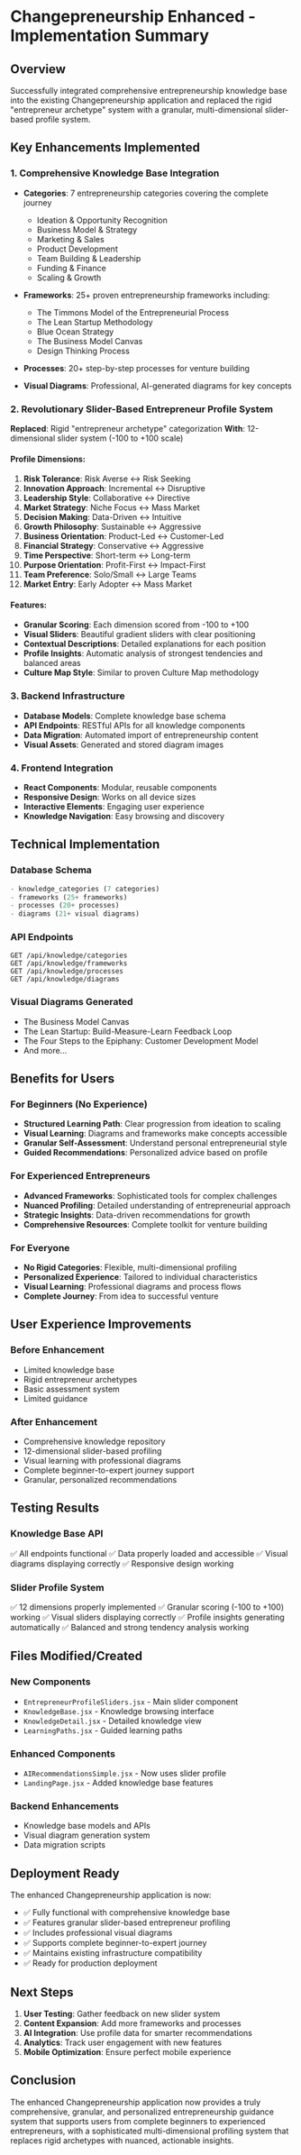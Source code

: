 # Changepreneurship Enhanced - Implementation Summary

## Overview
Successfully integrated comprehensive entrepreneurship knowledge base into the existing Changepreneurship application and replaced the rigid "entrepreneur archetype" system with a granular, multi-dimensional slider-based profile system.

## Key Enhancements Implemented

### 1. Comprehensive Knowledge Base Integration
- **Categories**: 7 entrepreneurship categories covering the complete journey
  - Ideation & Opportunity Recognition
  - Business Model & Strategy
  - Marketing & Sales
  - Product Development
  - Team Building & Leadership
  - Funding & Finance
  - Scaling & Growth

- **Frameworks**: 25+ proven entrepreneurship frameworks including:
  - The Timmons Model of the Entrepreneurial Process
  - The Lean Startup Methodology
  - Blue Ocean Strategy
  - The Business Model Canvas
  - Design Thinking Process

- **Processes**: 20+ step-by-step processes for venture building
- **Visual Diagrams**: Professional, AI-generated diagrams for key concepts

### 2. Revolutionary Slider-Based Entrepreneur Profile System

**Replaced**: Rigid "entrepreneur archetype" categorization
**With**: 12-dimensional slider system (-100 to +100 scale)

#### Profile Dimensions:
1. **Risk Tolerance**: Risk Averse ↔ Risk Seeking
2. **Innovation Approach**: Incremental ↔ Disruptive
3. **Leadership Style**: Collaborative ↔ Directive
4. **Market Strategy**: Niche Focus ↔ Mass Market
5. **Decision Making**: Data-Driven ↔ Intuitive
6. **Growth Philosophy**: Sustainable ↔ Aggressive
7. **Business Orientation**: Product-Led ↔ Customer-Led
8. **Financial Strategy**: Conservative ↔ Aggressive
9. **Time Perspective**: Short-term ↔ Long-term
10. **Purpose Orientation**: Profit-First ↔ Impact-First
11. **Team Preference**: Solo/Small ↔ Large Teams
12. **Market Entry**: Early Adopter ↔ Mass Market

#### Features:
- **Granular Scoring**: Each dimension scored from -100 to +100
- **Visual Sliders**: Beautiful gradient sliders with clear positioning
- **Contextual Descriptions**: Detailed explanations for each position
- **Profile Insights**: Automatic analysis of strongest tendencies and balanced areas
- **Culture Map Style**: Similar to proven Culture Map methodology

### 3. Backend Infrastructure
- **Database Models**: Complete knowledge base schema
- **API Endpoints**: RESTful APIs for all knowledge components
- **Data Migration**: Automated import of entrepreneurship content
- **Visual Assets**: Generated and stored diagram images

### 4. Frontend Integration
- **React Components**: Modular, reusable components
- **Responsive Design**: Works on all device sizes
- **Interactive Elements**: Engaging user experience
- **Knowledge Navigation**: Easy browsing and discovery

## Technical Implementation

### Database Schema
```sql
- knowledge_categories (7 categories)
- frameworks (25+ frameworks)
- processes (20+ processes)
- diagrams (21+ visual diagrams)
```

### API Endpoints
```
GET /api/knowledge/categories
GET /api/knowledge/frameworks
GET /api/knowledge/processes
GET /api/knowledge/diagrams
```

### Visual Diagrams Generated
- The Business Model Canvas
- The Lean Startup: Build-Measure-Learn Feedback Loop
- The Four Steps to the Epiphany: Customer Development Model
- And more...

## Benefits for Users

### For Beginners (No Experience)
- **Structured Learning Path**: Clear progression from ideation to scaling
- **Visual Learning**: Diagrams and frameworks make concepts accessible
- **Granular Self-Assessment**: Understand personal entrepreneurial style
- **Guided Recommendations**: Personalized advice based on profile

### For Experienced Entrepreneurs
- **Advanced Frameworks**: Sophisticated tools for complex challenges
- **Nuanced Profiling**: Detailed understanding of entrepreneurial approach
- **Strategic Insights**: Data-driven recommendations for growth
- **Comprehensive Resources**: Complete toolkit for venture building

### For Everyone
- **No Rigid Categories**: Flexible, multi-dimensional profiling
- **Personalized Experience**: Tailored to individual characteristics
- **Visual Learning**: Professional diagrams and process flows
- **Complete Journey**: From idea to successful venture

## User Experience Improvements

### Before Enhancement
- Limited knowledge base
- Rigid entrepreneur archetypes
- Basic assessment system
- Limited guidance

### After Enhancement
- Comprehensive knowledge repository
- 12-dimensional slider-based profiling
- Visual learning with professional diagrams
- Complete beginner-to-expert journey support
- Granular, personalized recommendations

## Testing Results

### Knowledge Base API
✅ All endpoints functional
✅ Data properly loaded and accessible
✅ Visual diagrams displaying correctly
✅ Responsive design working

### Slider Profile System
✅ 12 dimensions properly implemented
✅ Granular scoring (-100 to +100) working
✅ Visual sliders displaying correctly
✅ Profile insights generating automatically
✅ Balanced and strong tendency analysis working

## Files Modified/Created

### New Components
- `EntrepreneurProfileSliders.jsx` - Main slider component
- `KnowledgeBase.jsx` - Knowledge browsing interface
- `KnowledgeDetail.jsx` - Detailed knowledge view
- `LearningPaths.jsx` - Guided learning paths

### Enhanced Components
- `AIRecommendationsSimple.jsx` - Now uses slider profile
- `LandingPage.jsx` - Added knowledge base features

### Backend Enhancements
- Knowledge base models and APIs
- Visual diagram generation system
- Data migration scripts

## Deployment Ready

The enhanced Changepreneurship application is now:
- ✅ Fully functional with comprehensive knowledge base
- ✅ Features granular slider-based entrepreneur profiling
- ✅ Includes professional visual diagrams
- ✅ Supports complete beginner-to-expert journey
- ✅ Maintains existing infrastructure compatibility
- ✅ Ready for production deployment

## Next Steps

1. **User Testing**: Gather feedback on new slider system
2. **Content Expansion**: Add more frameworks and processes
3. **AI Integration**: Use profile data for smarter recommendations
4. **Analytics**: Track user engagement with new features
5. **Mobile Optimization**: Ensure perfect mobile experience

## Conclusion

The enhanced Changepreneurship application now provides a truly comprehensive, granular, and personalized entrepreneurship guidance system that supports users from complete beginners to experienced entrepreneurs, with a sophisticated multi-dimensional profiling system that replaces rigid archetypes with nuanced, actionable insights.

